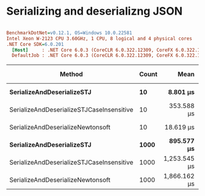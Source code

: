 # Serializing and deserializng JSON

``` ini

BenchmarkDotNet=v0.12.1, OS=Windows 10.0.22581
Intel Xeon W-2123 CPU 3.60GHz, 1 CPU, 8 logical and 4 physical cores
.NET Core SDK=6.0.201
  [Host]     : .NET Core 6.0.3 (CoreCLR 6.0.322.12309, CoreFX 6.0.322.12309), X64 RyuJIT
  DefaultJob : .NET Core 6.0.3 (CoreCLR 6.0.322.12309, CoreFX 6.0.322.12309), X64 RyuJIT


```
|                                    Method | Count |         Mean |      Error |     StdDev |     Gen 0 |  Gen 1 | Gen 2 |  Allocated |
|------------------------------------------ |------ |-------------:|-----------:|-----------:|----------:|-------:|------:|-----------:|
|                **SerializeAndDeserializeSTJ** |    **10** |     **8.801 μs** |  **0.1741 μs** |  **0.3966 μs** |    **1.1749** |      **-** |     **-** |       **5 KB** |
| SerializeAndDeserializeSTJCaseInsensitive |    10 |   353.588 μs |  7.0414 μs | 14.6980 μs |    3.9063 | 1.9531 |     - |   17.78 KB |
|         SerializeAndDeserializeNewtonsoft |    10 |    18.619 μs |  0.3715 μs |  0.8971 μs |   10.0098 |      - |     - |   42.27 KB |
|                **SerializeAndDeserializeSTJ** |  **1000** |   **895.577 μs** | **17.4535 μs** | **28.6766 μs** |  **122.0703** |      **-** |     **-** |  **515.47 KB** |
| SerializeAndDeserializeSTJCaseInsensitive |  1000 | 1,253.545 μs | 25.0574 μs | 62.4017 μs |  125.0000 | 1.9531 |     - |  528.57 KB |
|         SerializeAndDeserializeNewtonsoft |  1000 | 1,866.162 μs | 36.9858 μs | 53.0439 μs | 1005.8594 |      - |     - | 4242.03 KB |
